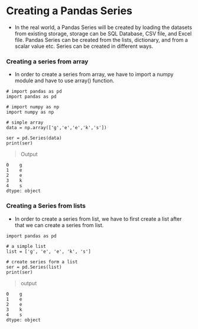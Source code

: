 # Creating a Pandas Series

- In the real world, a Pandas Series will be created by loading the datasets from existing storage, storage can be SQL Database, CSV file, and Excel file. Pandas Series can be created from the lists, dictionary, and from a scalar value etc. Series can be created in different ways.

### Creating a series from array
- In order to create a series from array, we have to import a numpy module and have to use array() function.

``` Pandas
# import pandas as pd
import pandas as pd
 
# import numpy as np
import numpy as np
 
# simple array
data = np.array(['g','e','e','k','s'])
 
ser = pd.Series(data)
print(ser)
```
> Output 
  ```
  0    g
  1    e
  2    e
  3    k
  4    s
  dtype: object
  ```

### Creating a Series from lists

- In order to create a series from list, we have to first create a list after that we can create a series from list.

```Pandas
import pandas as pd
 
# a simple list
list = ['g', 'e', 'e', 'k', 's']
  
# create series form a list
ser = pd.Series(list)
print(ser)
```

> output 
```
0    g
1    e
2    e
3    k
4    s
dtype: object
```

